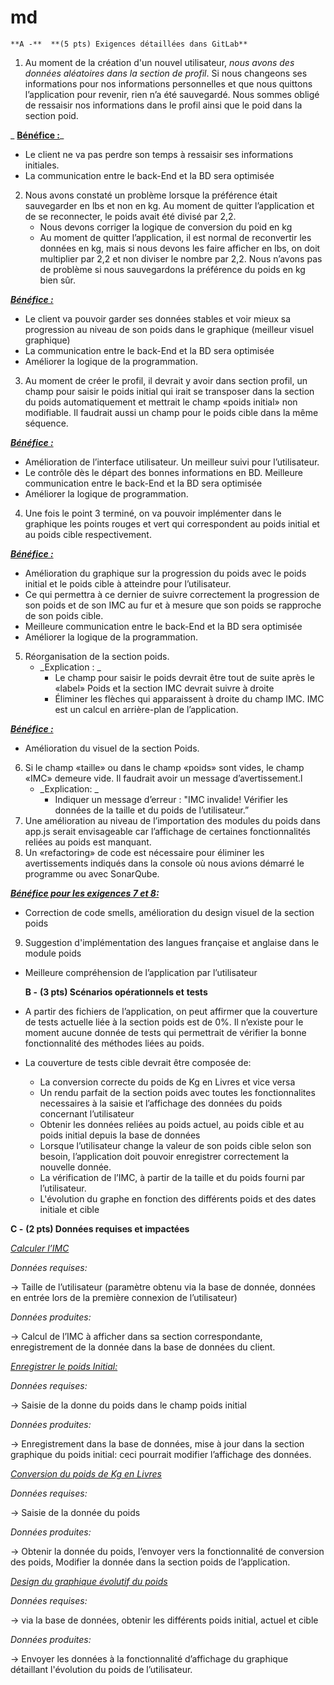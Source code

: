 # md
<!-- Output copied to clipboard! -->

<!-----

Yay, no errors, warnings, or alerts!

Conversion time: 0.526 seconds.


Using this Markdown file:

1. Paste this output into your source file.
2. See the notes and action items below regarding this conversion run.
3. Check the rendered output (headings, lists, code blocks, tables) for proper
   formatting and use a linkchecker before you publish this page.

Conversion notes:

* Docs to Markdown version 1.0β33
* Sun Jan 30 2022 09:30:32 GMT-0800 (PST)
* Source doc: TP1-INF6150
----->



    **A -**  **(5 pts) Exigences détaillées dans GitLab**



1. Au moment de la création d'un nouvel utilisateur, _nous avons des données aléatoires dans la section de profil_. Si nous changeons ses informations pour nos informations personnelles et que nous quittons l’application pour revenir, rien n’a été sauvegardé. Nous sommes obligé de ressaisir nos informations dans le profil ainsi que le poid dans la section poid.

_	**<span style="text-decoration:underline;">Bénéfice :</span>**_



* Le client ne va pas perdre son temps à ressaisir ses informations initiales.
* La communication entre le back-End et la BD sera optimisée
2. Nous avons constaté un problème lorsque la préférence était sauvegarder en lbs et non en kg. Au moment de quitter l’application et de se reconnecter, le poids avait été divisé par 2,2.  
    * Nous devons corriger la logique de conversion du poid en kg
    * Au moment de quitter l’application, il est normal de reconvertir les données en kg, mais si nous devons les faire afficher en lbs, on doit multiplier par 2,2 et non diviser le nombre par 2,2. Nous n’avons pas de problème si nous sauvegardons la préférence du poids en kg bien sûr.

**_<span style="text-decoration:underline;">Bénéfice :</span>_**



* Le client va pouvoir garder ses données stables et voir mieux sa progression au niveau de son poids dans le graphique (meilleur visuel graphique) 
* La communication entre le back-End et la BD sera optimisée
* Améliorer la logique de la programmation. 
3. Au moment de créer le profil, il devrait y avoir dans section profil, un champ pour saisir le poids initial qui irait se transposer dans la section du poids automatiquement et mettrait le champ «poids initial» non modifiable. Il faudrait aussi un champ pour le poids cible dans la même séquence.

**_<span style="text-decoration:underline;">Bénéfice :</span>_**



* Amélioration de l’interface utilisateur. Un meilleur suivi pour l’utilisateur.
* Le contrôle dès le départ des bonnes informations en BD. Meilleure communication entre le back-End et la BD sera optimisée
* Améliorer la logique de programmation. 
4. Une fois le point 3 terminé, on va pouvoir implémenter dans le graphique les points rouges et vert qui correspondent au poids initial et au poids cible respectivement.

**_<span style="text-decoration:underline;">Bénéfice :</span>_**



* Amélioration du graphique sur la progression du poids avec le poids initial et le poids cible à atteindre pour l’utilisateur.
* Ce qui permettra à ce dernier de suivre correctement la progression de son poids et de son IMC au fur et à mesure que son poids se rapproche de son poids cible.
* Meilleure communication entre le back-End et la BD sera optimisée
* Améliorer la logique de la programmation.
5. Réorganisation de la section poids.
    * _Explication : _
        * Le champ pour saisir le poids devrait être tout de suite après le «label» Poids et la section IMC devrait suivre à droite
        * Éliminer les flèches qui apparaissent à droite du champ IMC. IMC est un calcul en arrière-plan de l’application.

**_<span style="text-decoration:underline;">Bénéfice :</span>_**



* Amélioration du visuel de la section Poids.
6. Si le champ «taille» ou dans le champ «poids» sont vides, le champ «IMC» demeure vide. Il faudrait avoir un message d’avertissement.l
    * _Explication: _
        * Indiquer un message d’erreur : "IMC invalide! Vérifier les données de la taille et du poids de l’utilisateur.”
7. Une amélioration au niveau de l’importation des modules du poids dans app.js serait envisageable car l’affichage de certaines fonctionnalités reliées au poids est manquant. 
8. Un «refactoring» de code est nécessaire pour éliminer les avertissements indiqués dans la console où nous avions démarré le programme ou avec SonarQube.

**_<span style="text-decoration:underline;">Bénéfice pour les exigences 7 et 8:</span>_**



* Correction de code smells, amélioration du design visuel de la section poids
9. Suggestion d'implémentation des langues française et anglaise dans le module poids
* Meilleure compréhension de l’application par l’utilisateur

    


    **B -**  **(3 pts) Scénarios opérationnels et** **tests**

* A partir des fichiers de l’application, on peut affirmer que la couverture de tests actuelle liée à la section poids est de 0%. Il n’existe pour le moment aucune donnée de tests qui permettrait de vérifier la bonne fonctionnalité des méthodes liées au poids.
* La couverture de tests cible devrait être composée de:
    * La conversion correcte du poids de Kg en Livres et vice versa
    * Un rendu parfait de la section poids avec toutes les fonctionnalites necessaires à la saisie et l’affichage des données du poids concernant l’utilisateur
    * Obtenir les données reliées au poids actuel, au poids cible et au poids initial depuis la base de données
    * Lorsque l’utilisateur change la valeur de son poids cible selon son besoin, l’application doit pouvoir enregistrer correctement la nouvelle donnée. 
    * La vérification de l’IMC, à partir de la taille et du poids fourni par l’utilisateur.
    * L'évolution du graphe en fonction des différents poids et des dates initiale et  cible



**C -**  **(2 pts) Données requises et impactées**

_<span style="text-decoration:underline;">Calculer l’IMC </span>_

_Données requises:_

-> Taille de l’utilisateur (paramètre obtenu via la base de donnée, données en entrée lors de la première connexion de l’utilisateur)

_Données produites:_

-> Calcul de l’IMC à afficher dans sa section correspondante, enregistrement de la donnée dans la base de données du client.

_<span style="text-decoration:underline;">Enregistrer le poids Initial:</span>_

_Données requises:_

-> Saisie de la donne du poids dans le champ poids initial

_Données produites:_

-> Enregistrement dans la base de données, mise à jour dans la section graphique du poids initial: ceci pourrait modifier l’affichage des données. 

_<span style="text-decoration:underline;">Conversion du poids de Kg en Livres</span>_

_Données requises:_

-> Saisie de la donnée du poids

_Données produites:_

-> Obtenir la donnée du poids, l’envoyer vers la fonctionnalité de conversion des poids, Modifier la donnée dans la section poids de l’application.

_<span style="text-decoration:underline;">Design du graphique évolutif du poids </span>_

_Données requises:_

-> via la base de données, obtenir les différents poids initial, actuel et cible

_Données produites:_

-> Envoyer les données à la fonctionnalité d’affichage du graphique détaillant l'évolution du poids de l’utilisateur.
